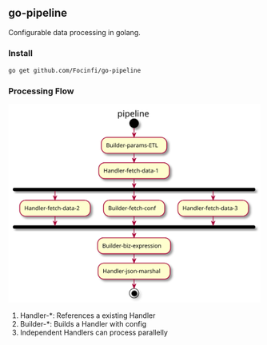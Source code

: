 go-pipeline
------

Configurable data processing in golang. 


### Install
```bash
go get github.com/Focinfi/go-pipeline
```

### Processing Flow
![processing_flow](.github/pipeline.svg)

1. Handler-*: References a existing Handler
2. Builder-*: Builds a Handler with config
3. Independent Handlers can process parallelly
